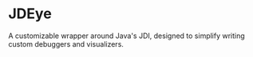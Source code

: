 # JDEye
A customizable wrapper around Java's JDI, designed to simplify writing custom debuggers and visualizers.
